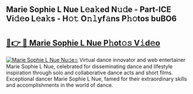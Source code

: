 ## Marie Sophie L Nue L𝚎a𝚔ed N𝚞𝚍e - Part-ICE Vi𝚍𝚎o L𝚎a𝚔s - H𝚘𝚝 O𝚗𝚕yf𝚊ns P𝚑𝚘tos buBO6

# <h2><a href="http://kf9jhv.oniu.top/?m=Marie+Sophie+L+Nue">🔗👉 🔴 Marie Sophie L Nue P𝚑ot𝚘𝚜 V𝚒d𝚎o</a></h2>

[![Marie Sophie L Nue Nu𝚍e𝚜](https://i.imgur.com/0qMVB7G.gif)](http://kf9jhv.oniu.top/?m=Marie+Sophie+L+Nue)
Virtual dance innovator and web entertainer Marie Sophie L Nue, celebrated for disseminating dance and lifestyle inspiration through solo and collaborative dance acts and short films. Exceptional dancer Marie Sophie L Nue, famed for their extraordinary skills and accomplishments in the world of dance.  
